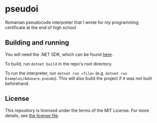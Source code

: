 # pseudoi

Romanian pseudocode interpreter that I wrote for my programming certificate at the end of high school

## Building and running

You will need the .NET SDK, which can be found [here](https://dotnet.microsoft.com/download).

To build, run `dotnet build` in the repo's root directory.

To run the interpreter, run `dotnet run <file>` (e.g. `dotnet run Examples/Adunare.pseudo`). This will also build the project if it was not built beforehand.

## License

This repository is licensed under the terms of the MIT License.
For more details, see [the license file](LICENSE.txt).
